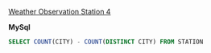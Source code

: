 [Weather Observation Station 4](https://www.hackerrank.com/challenges/weather-observation-station-4/problem)

**MySql**
```sql
SELECT COUNT(CITY) - COUNT(DISTINCT CITY) FROM STATION
```